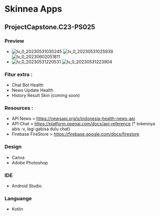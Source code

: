 # Skinnea Apps
## ProjectCapstone.C23-PS025

### Preview 
* ![lv_0_20230531030245](https://github.com/Skinnea/project/assets/46983155/00541a9c-d8d4-459a-9937-20768ac88737)
![lv_0_20230531025939](https://github.com/Skinnea/project/assets/46983155/d41a28ae-44e6-4231-ada6-58fb46b117be)
![lv_0_20230602051811](https://github.com/Skinnea/project/assets/46983155/366701f2-f1ff-48d8-84fe-8a143a6a21ea)
* ![lv_0_20230531220531](https://github.com/Skinnea/project/assets/46983155/9fe9a4b5-afaf-492c-b6fc-e527a1f48e22)
![lv_0_20230531223904](https://github.com/Skinnea/project/assets/46983155/26a0a254-bf49-4cfb-97aa-da500b22875e)

### Fitur extra :
- Chat Bot Health
- News Update Health
- History Result Skin (coming soon)

### Resources :
- API News > https://newsapi.org/s/indonesia-health-news-api
- API Chat > https://platform.openai.com/docs/api-reference 
(* tokennya abis :v, lagi gabisa dulu chat) 
- Firebase FireStore > https://firebase.google.com/docs/firestore

### Design
- Canva
- Adobe Photoshop

### IDE
- Android Studio

### Languange
- Kotlin
